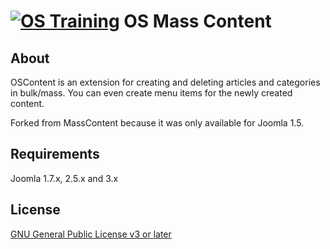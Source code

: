 [![OS Training](http://www.ostraining.com/templates/ostraining/images/logo.png)](http://www.ostraining.com)
OS Mass Content
===============

## About
OSContent is an extension for creating and deleting articles and categories in bulk/mass.
You can even create menu items for the newly created content.

Forked from MassContent because it was only available for Joomla 1.5.

## Requirements

Joomla 1.7.x, 2.5.x and 3.x

## License

[GNU General Public License v3 or later](http://www.gnu.org/copyleft/gpl.html)
